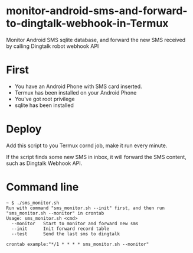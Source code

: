 # monitor-android-sms-and-forward-to-dingtalk-webhook-in-Termux
Monitor Android SMS sqlite database, and forward the new SMS received by calling Dingtalk robot webhook API

# First

- You have an Android Phone with SMS card inserted.
- Termux has been installed on your Android Phone
- You've got root privilege
- sqlite has been installed

# Deploy

Add this script to you Termux cornd job, make it run every minute.

If the script finds some new SMS in inbox, it will forward the SMS content, such as Dingtalk Webhook API.

# Command line

```
~ $ ./sms_monitor.sh 
Run with command "sms_monitor.sh --init" first, and then run "sms_monitor.sh --monitor" in crontab
Usage: sms_monitor.sh <cmd>
  --monitor   Start to monitor and forward new sms
  --init      Init forward record table
  --test      Send the last sms to dingtalk

crontab example:"*/1 * * * * sms_monitor.sh --monitor"
```
